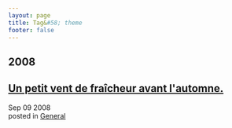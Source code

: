 ```yaml
---
layout: page
title: Tag&#58; theme
footer: false
---
```


<div id="blog-archives" class="category">
<h2>2008</h2>

<article>
<h1><a href="/2008/09/09/un-petit-vent-de-fraicheur-avant-lautomne/index.html">Un petit vent de fraîcheur avant l'automne.</a></h1>
<time datetime="2008-09-09T00:00:00-06:00" pubdate><span class='month'>Sep</span> <span class='day'>09</span> <span class='year'>2008</span></time>
<footer>
<span class="categories">posted in 
<a href='/categories/general/'>General</a></span>
</footer>
</article>
</div>
